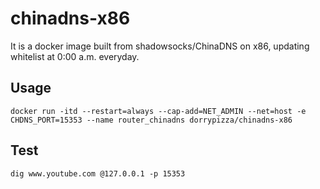 # chinadns-x86
It is a docker image built from shadowsocks/ChinaDNS on x86, updating whitelist at 0:00 a.m. everyday.

## Usage
```
docker run -itd --restart=always --cap-add=NET_ADMIN --net=host -e CHDNS_PORT=15353 --name router_chinadns dorrypizza/chinadns-x86
```

## Test
```
dig www.youtube.com @127.0.0.1 -p 15353
```
